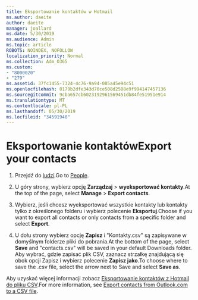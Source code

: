 ```yaml
---
title: Eksportowanie kontaktów w Hotmail
ms.author: daeite
author: daeite
manager: joallard
ms.date: 5/30/2019
ms.audience: Admin
ms.topic: article
ROBOTS: NOINDEX, NOFOLLOW
localization_priority: Normal
ms.collection: Adm_O365
ms.custom:
- "8000020"
- "279"
ms.assetid: 37fc1455-7324-4c76-9a94-085a45e94c51
ms.openlocfilehash: 0179b2dfe343d70ce508d2588e9f994147457136
ms.sourcegitcommit: 9cba657cb6023192961569451db84fe51951e914
ms.translationtype: MT
ms.contentlocale: pl-PL
ms.lasthandoff: 05/30/2019
ms.locfileid: "34591940"
---
```

# <a name="export-your-contacts"></a><span data-ttu-id="423a9-102">Eksportowanie kontaktów</span><span class="sxs-lookup"><span data-stu-id="423a9-102">Export your contacts</span></span>

1. <span data-ttu-id="423a9-103">Przejdź do [ludzi](https://outlook.live.com/people/).</span><span class="sxs-lookup"><span data-stu-id="423a9-103">Go to [People](https://outlook.live.com/people/).</span></span>

2. <span data-ttu-id="423a9-104">U góry strony, wybierz opcję **Zarządzaj** \> **wyeksportować kontakty**.</span><span class="sxs-lookup"><span data-stu-id="423a9-104">At the top of the page, select **Manage** \> **Export contacts**.</span></span>

3. <span data-ttu-id="423a9-105">Wybierz, jeśli chcesz wyeksportować wszystkie kontakty lub kontakty tylko z określonego folderu i wybierz polecenie **Eksportuj**.</span><span class="sxs-lookup"><span data-stu-id="423a9-105">Choose if you want to export all contacts or only contacts from a specific folder and select **Export**.</span></span>

4. <span data-ttu-id="423a9-106">U dołu strony wybierz opcję **Zapisz** i "Kontakty.csv" są zapisywane w domyślnym folderze pliki do pobrania.</span><span class="sxs-lookup"><span data-stu-id="423a9-106">At the bottom of the page, select **Save** and "contacts.csv" will be saved in your default Downloads folder.</span></span> <span data-ttu-id="423a9-107">Aby wybrać, gdzie zapisać plik CSV, zaznacz strzałkę znajdującą się obok opcji Zapisz i wybierz polecenie **Zapisz jako**.</span><span class="sxs-lookup"><span data-stu-id="423a9-107">To choose where to save the .csv file, select the arrow next to Save and select **Save as**.</span></span>

<span data-ttu-id="423a9-108">Aby uzyskać więcej informacji zobacz [Eksportowanie kontaktów z Hotmail do pliku CSV](https://go.microsoft.com/fwlink/p/?linkid=873137).</span><span class="sxs-lookup"><span data-stu-id="423a9-108">For more information, see [Export contacts from Outlook.com to a CSV file](https://go.microsoft.com/fwlink/p/?linkid=873137).</span></span>